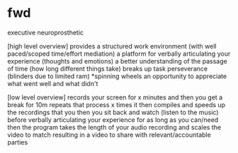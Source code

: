 # fwd

executive neuroprosthetic

[high level overview]
provides a structured work environment (with well paced/scoped time/effort mediation)
a platform for verbally articulating your experience (thoughts and emotions)
a better understanding of the passage of time (how long different things take)
breaks up task perseverance (blinders due to limited ram) *spinning wheels
an opportunity to appreciate what went well and what didn't

[low level overview]
records your screen for x minutes and then you get a break for 10m
repeats that process x times
it then compiles and speeds up the recordings
that you then you sit back and watch (listen to the music)
before verbally articulating your experience for as long as you can/need
then the program takes the length of your audio recording and scales the video to match
resulting in a video to share with relevant/accountable parties